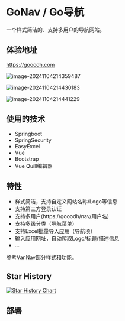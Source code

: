 # GoNav / Go导航

一个样式简洁的、支持多用户的导航网站。  

## 体验地址

https://gooodh.com

![image-20241104214359487](https://dawnstar-blog-1309734834.cos.ap-nanjing.myqcloud.com/img/2024%2F11%2F04%2F245ecaa061bff00a96bef81443c2132d-image-20241104214359487-69f40e.png)

![image-20241104214430183](https://dawnstar-blog-1309734834.cos.ap-nanjing.myqcloud.com/img/2024%2F11%2F04%2F0b0d36f896a5fb0af7cd70e6b9400da5-image-20241104214430183-04e976.png)

![image-20241104214441229](https://dawnstar-blog-1309734834.cos.ap-nanjing.myqcloud.com/img/2024%2F11%2F04%2Fa8c79e84e73a56a16566ab34b5fc7a65-image-20241104214441229-f892b8.png)



## 使用的技术

- Springboot
- SpringSecurity
- EasyExcel
- Vue
- Bootstrap
- Vue Quill编辑器



## 特性

- 样式简洁，支持自定义网站名称/Logo等信息
- 支持第三方登录认证
- 支持多用户(https://gooodh/nav/用户名)
- 支持多级分类（导航菜单）
- 支持Excel批量导入应用（导航项）
- 输入应用网址，自动爬取Logo/标题/描述信息
- ...

参考VanNav部分样式和功能。



## Star History

[![Star History Chart](https://api.star-history.com/svg?repos=dawnstaryrx/go-nav&type=Date)](https://star-history.com/#dawnstaryrx/go-nav&Date)

## 部署


